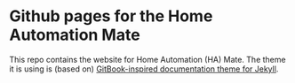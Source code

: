 # Github pages for the Home Automation Mate

This repo contains the website for Home Automation (HA) Mate. The theme it is using is (based on) [GitBook-inspired documentation theme for Jekyll](https://github.com/adamrehn/jekyll-theme-gitbook). 

